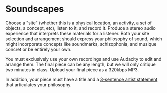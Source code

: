 # Soundscapes

Choose a "site" (whether this is a physical location, an activity, a set of objects, a concept, etc), listen to it, and record it. Produce a stereo audio experience that interprets these materials for a listener. Both your site selection and arrangement should express your philosophy of sound, which might incorporate concepts like soundmarks, schizophonia, and musique concret or be entirely your own.

You must exclusively use your own recordings and use Audacity to edit and arrange them. The final piece can be any length, but we will only critique two minutes in class. Upload your final piece as a 320kbps MP3.

In addition, your piece must have a title and a [3-sentence artist statement](../resources/statement_guidelines.md) that articulates your philosophy.

